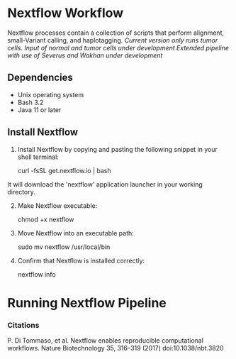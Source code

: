 # Nextflow Workflow
Nextflow processes contain a collection of scripts that perform alignment, small-Variant calling, and haplotagging.
*Current version only runs tumor cells. Input of normal and tumor cells under development*
*Extended pipeline with use of Severus and Wakhan under development*

## Dependencies
- Unix operating system
- Bash 3.2
- Java 11 or later

## Install Nextflow
1. Install Nextflow by copying and pasting the following snippet in your shell terminal: 

    curl -fsSL get.nextflow.io | bash

It will download the 'nextflow' application launcher in your working directory.


2. Make Nextflow executable:

    chmod +x nextflow
   

4. Move Nextflow into an executable path:

    sudo mv nextflow /usr/local/bin
   
  
6. Confirm that Nextflow is installed correctly:

    nextflow info 
   
# Running Nextflow Pipeline




### Citations
P. Di Tommaso, et al. Nextflow enables reproducible computational workflows. Nature Biotechnology 35, 316–319 (2017) doi:10.1038/nbt.3820

